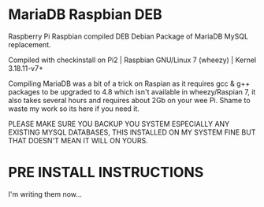 # MariaDB Raspbian DEB
Raspberry Pi Raspbian compiled DEB Debian Package of MariaDB MySQL replacement.

Compiled with checkinstall on Pi2 | Raspbian GNU/Linux 7 (wheezy) | Kernel 3.18.11-v7+

Compiling MariaDB was a bit of a trick on Raspian as it requires gcc & g++ packages to be upgraded to 4.8 which isn't available in wheezy/Raspian 7, it also takes several hours and requires about 2Gb on your wee Pi. Shame to waste my work so its here if you need it.

PLEASE MAKE SURE YOU BACKUP YOU SYSTEM ESPECIALLY ANY EXISTING MYSQL DATABASES, THIS INSTALLED ON MY SYSTEM FINE BUT THAT DOESN'T MEAN IT WILL ON YOURS.

# PRE INSTALL INSTRUCTIONS

I'm writing them now...

